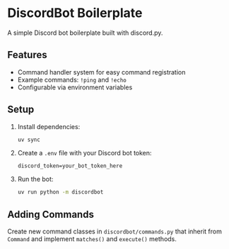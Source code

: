 # DiscordBot Boilerplate

A simple Discord bot boilerplate built with discord.py.

## Features

- Command handler system for easy command registration
- Example commands: `!ping` and `!echo`
- Configurable via environment variables

## Setup

1. Install dependencies:
   ```bash
   uv sync
   ```

2. Create a `.env` file with your Discord bot token:
   ```
   discord_token=your_bot_token_here
   ```

3. Run the bot:
   ```bash
   uv run python -m discordbot
   ```

## Adding Commands

Create new command classes in `discordbot/commands.py` that inherit from `Command` and implement `matches()` and `execute()` methods.
